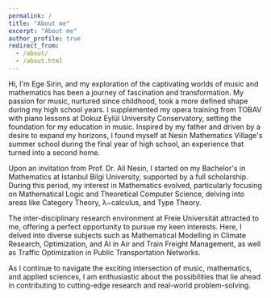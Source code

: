 ```yaml
---
permalink: /
title: "About me"
excerpt: "About me"
author_profile: true
redirect_from: 
  - /about/
  - /about.html
---
```

Hi, I'm Ege Sirin, and my exploration of the captivating worlds of music and mathematics has been a journey of fascination and transformation. My passion for music, nurtured since childhood, took a more defined shape during my high school years. I supplemented my opera training from TOBAV with piano lessons at Dokuz Eylül University Conservatory, setting the foundation for my education in music. Inspired by my father and driven by a desire to expand my horizons, I found myself at Nesin Mathematics Village's summer school during the final year of high school, an experience that turned into a second home.

Upon an invitation from Prof. Dr. Ali Nesin, I started on my Bachelor's in Mathematics at Istanbul Bilgi University, supported by a full scholarship. During this period, my interest in Mathematics evolved, particularly focusing on Mathematical Logic and Theoretical Computer Science, delving into areas like Category Theory, λ−calculus, and Type Theory.

The inter-disciplinary research environment at Freie Universität attracted to me, offering a perfect opportunity to pursue my keen interests.  Here, I delved into diverse subjects such as Mathematical Modelling in Climate Research, Optimization, and AI in Air and Train Freight Management, as well as Traffic Optimization in Public Transportation Networks. 

As I continue to navigate the exciting intersection of music, mathematics, and applied sciences, I am enthusiastic about the possibilities that lie ahead in contributing to cutting-edge research and real-world problem-solving.
